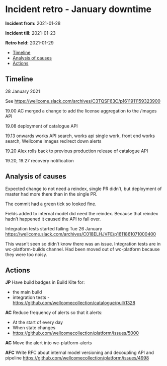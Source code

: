 # Incident retro - January downtime 

**Incident from:** 2021-01-28

**Incident till:** 2021-01-23

**Retro held:** 2021-01-29

- [Timeline](#timeline)
- [Analysis of causes](#analysis-of-causes)
- [Actions](#actions)

## Timeline

28 January 2021

See https://wellcome.slack.com/archives/C3TQSF63C/p1611911159323900

19.00 AC merged a change to add the license aggregation to the /images API

19.08 deployment of catalogue API

19.13 onwards works API search, works api single work, front end works search, Wellcome Images redirect down alerts

19.20 Alex rolls back to previous production release of catalogue API

19.20, 19.27 recovery notification

## Analysis of causes

Expected change to not need a reindex, single PR didn’t, but deployment of master had more there than in the single PR.

The commit had a green tick so looked fine.

Fields added to internal model did need the reindex. Because that reindex hadn’t happened it caused the API to fall over.

Integration tests started failing Tue 26 January https://wellcome.slack.com/archives/C018ELHJVFE/p1611861071000400

This wasn’t seen so didn’t know there was an issue. Integration tests are in wc-platform-builds channel. Had been moved out of wc-platform because they were too noisy.


## Actions

**JP** Have build badges in Build Kite for:
- the main build 
- integration tests - https://github.com/wellcomecollection/catalogue/pull/1328 

**AC** Reduce frequency of alerts so that it alerts:
- At the start of every day
- When state changes
- https://github.com/wellcomecollection/platform/issues/5000

**AC** Move the alert into wc-platform-alerts

**AFC** Write RFC about internal model versioning and decoupling API and pipeline https://github.com/wellcomecollection/platform/issues/4998
